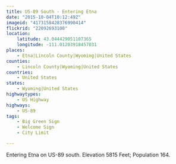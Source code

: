 ```yaml
---
title: US-89 South - Entering Etna
date: "2015-10-04T10:12:49Z"
imageid: "4173158428376990414"
flickrid: "22092693100"
location:
    latitude: 43.044429051107365
    longitude: -111.01203918457031
places:
    - Etna|Lincoln County|Wyoming|United States
counties:
    - Lincoln County|Wyoming|United States
countries:
    - United States
states:
    - Wyoming|United States
highwaytypes:
    - US Highway
highways:
    - US-89
tags:
    - Big Green Sign
    - Welcome Sign
    - City Limit

---
```

Entering Etna on US-89 south.  Elevation 5815 Feet; Population 164.
